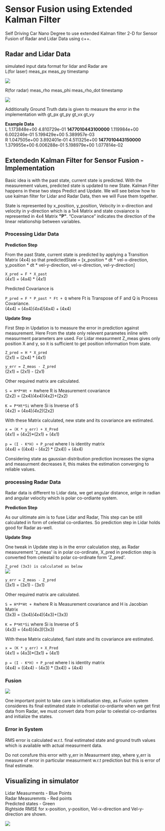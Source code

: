 # Sensor Fusion using Extended Kalman Filter

Self Driving Car Nano Degree to use extended Kalman filter 2-D for Sensor Fusion of Radar and Lidar Data using c++. 

## Radar and Lidar Data

simulated input data format for lidar and Radar are  
L(for laser) meas_px meas_py timestamp

![](/IMG/1.jpg)

R(for radar) meas_rho meas_phi meas_rho_dot timestamp

![](/IMG/2.jpg)

Additionally Ground Truth data is given to measure the error in the implementation with  gt_px gt_py gt_vx gt_vy

**Example Data**  
L	1.173848e+00	4.810729e-01	**1477010443100000**	1.119984e+00	6.002246e-01	5.199429e+00	5.389957e-03  
R	1.047505e+00	3.892401e-01	4.511325e+00	**1477010443150000**	1.379955e+00	6.006288e-01	5.198979e+00	1.077814e-02

## Extendedn Kalman Filter for Sensor Fusion - Implementation

Basic idea is with the past state, current state is predicted. With the measurement values, predicted state is updated to new State. Kalman Filter happens in these two steps Predict and Update. We will see below how to use kalman filter for Lidar and Radar Data, then we will Fuse them together.

State is represented by x_position, y_position, Velocity in x-direction and velocity in y-direction which is a 1x4 Matrix and state covaiance is represented in 4x4 Matrix **"P"**. “Covariance” indicates the direction of the linear relationship between variables. 

### Processing Lidar Data 

**Prediction Step**

From the past State, current state is predicted by applying a Transition Matrix (4x4) so that predictedState = [x_position * dt * vel-x-direction, y_position * dt * vel-y-direction, vel-x-direction, vel-y-direction]

`X_pred = F * X_past`  
(4x1) = (4x4) * (4x1)

Predicted Covariance is

`P_pred = F * P_past * Ft + Q` where Ft is Transpose of F and Q is Process Covariance.  
(4x4) = (4x4)*(4x4)*(4x4) + (4x4)

**Update Step**

First Step in Updation is to measure the error in prediction against measurement. Here From the state only relevent parametes inline with measurment parameters are used. For Lidar measurment Z_meas gives only position X and y, so it is sufficient to get position information from state.

`Z_pred = H * X_pred`  
(2x1) = (2x4) * (4x1)  

`y_err = Z_meas - Z_pred`  
(2x1) = (2x1) - (2x1)

Other required matrix are calculated.

`S = H*P*Ht + R`where R is Measurement covariance  
(2x2) = (2x4)*(4x4)*(4x2)+(2x2)  

`K = P*Ht*Si` where Si is Inverse of S  
(4x2) = (4x4)*(4x2)*(2x2)

With these Matrix calculated, new state and its covariance are estimated.

`x = (K * y_err) + X_Pred`  
(4x1) = (4x2)*(2x1)  + (4x1)  

`p = (I - K*H) + P_pred` where I is identity matrix  
(4x4) = ((4x4) - (4x2) * (2x4)) + (4x4)

Considering state as gaussian distribution prediction increases the sigma and measurment decreases it, this makes the estimation converging to reliable values.

### processing Radar Data

Radar data is different to Lidar data, we get angular distance, anlge in radian and angular velocity which is polar co-ordiante system. 

**Prediction Step**

As our ulitimate aim is to fuse Lidar and Radar, This step can be still calculated in form of celestial co-ordiantes. So prediction step in Lidar holds good for Radar as-well.

**Update Step**

One tweak in Update step is in the error calculation step, as Radar measurement 'z_meas' is in polar co-ordinate, X_pred in prediction step is converted from celestail to polar co-ordinate form 'Z_pred'.  

`Z_pred (3x3) is calculated as below`  
![](/IMG/4.jpg)

`y_err = Z_meas - Z_pred`  
(3x1) = (3x1) - (3x1)

Other required matrix are calculated.

`S = H*P*Ht + R`where R is Measurement covariance and H is Jacobian Matrix  
(3x3) = (3x4)*(4x4)*(4x3)+(3x3)  

`K = P*Ht*Si` where Si is Inverse of S  
(4x3) = (4x4)*(4x3)*(3x3)

With these Matrix calculated, fianl state and its covariance are estimated.

`x = (K * y_err) + X_Pred`  
(4x1) = (4x3)*(3x1)  + (4x1)  

`p = (I - K*H) + P_pred` where I is identity matrix  
(4x4) = ((4x4) - (4x3) * (3x4)) + (4x4)

### Fusion

![](/IMG/3.jpg)

One important point to take care is initialisation step, as Fusion system consideres its final estimated state in celestial co-ordiante when we get first data from Radar, we must convert data from polar to celestial co-ordiantes and initialize the states.

### Error in System

RMS error is calculated w.r.t. final estimated state and ground truth values which is available with actual measurment data.

Do not consfure this error with y_err in Measurment step, where y_err is measure of error in particular measurment w.r.t prediction but this is error of final estimate. 

## Visualizing in simulator

Lidar Measurments - Blue Points  
Radar Measuremnts - Red points  
Predicted states - Green  
Rightside RMSE for x-position, y-position, Vel-x-direction and Vel-y-direction are shown.

![](/IMG/5.gif)
